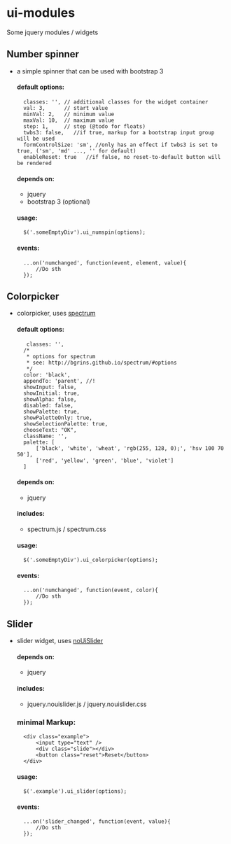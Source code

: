 # ui-modules

Some jquery modules / widgets

## Number spinner

- a simple spinner that can be used with bootstrap 3

    #### default options:

        classes: '', // additional classes for the widget container
        val: 3,      // start value
        minVal: 2,   // minimum value
        maxVal: 10,  // maximum value
        step: 1,     // step (@todo for floats)
        twbs3: false,   //if true, markup for a bootstrap input group will be used
        formControlSize: 'sm', //only has an effect if twbs3 is set to true, ('sm', 'md' ..., '' for default)
        enableReset: true   //if false, no reset-to-default button will be rendered

    #### depends on:

    - jquery
    - bootstrap 3 (optional)

    #### usage:

        $('.someEmptyDiv').ui_numspin(options);

    #### events:

        ...on('numchanged', function(event, element, value){
            //Do sth
        });

## Colorpicker

- colorpicker, uses [spectrum](http://bgrins.github.io/spectrum/)

    #### default options:

         classes: '',
        /*
         * options for spectrum
         * see: http://bgrins.github.io/spectrum/#options
         */
        color: 'black',
        appendTo: 'parent', //!
        showInput: false,
        showInitial: true,
        showAlpha: false,
        disabled: false,
        showPalette: true,
        showPaletteOnly: true,
        showSelectionPalette: true,
        chooseText: "OK",
        className: '',
        palette: [
            ['black', 'white', 'wheat', 'rgb(255, 128, 0);', 'hsv 100 70 50'],
            ['red', 'yellow', 'green', 'blue', 'violet']
        ]

    #### depends on:

    - jquery

    #### includes:

    - spectrum.js / spectrum.css

    #### usage:

        $('.someEmptyDiv').ui_colorpicker(options);

    #### events:

        ...on('numchanged', function(event, color){
            //Do sth
        });

## Slider

- slider widget, uses [noUiSlider](http://refreshless.com/nouislider/)

    #### depends on:

    - jquery

    #### includes:

    - jquery.nouislider.js / jquery.nouislider.css

    ### minimal Markup:

        <div class="example">
            <input type="text" />
            <div class="slide"></div>
            <button class="reset">Reset</button>
        </div>

    #### usage:

        $('.example').ui_slider(options);

    #### events:

        ...on('slider_changed', function(event, value){
            //Do sth
        });
